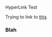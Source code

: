 HyperLink Test

Trying to link to [this](#link-with-space-in)


<a id="link-with-space-in"><H3>Blah</H3></a>

